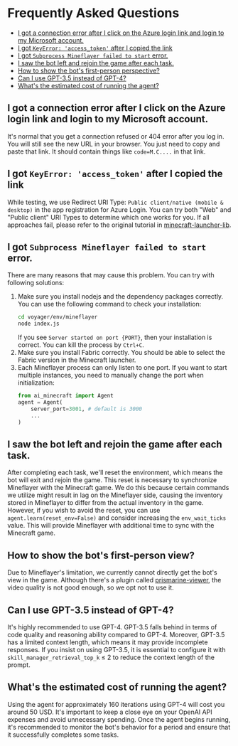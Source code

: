 # Frequently Asked Questions
* [I got a connection error after I click on the Azure login link and login to my Microsoft account.](#i-got-a-connection-error-after-i-click-on-the-azure-login-link-and-login-to-my-microsoft-account)
* [I got `KeyError: 'access_token'` after I copied the link](#i-got-keyerror-accesstoken-after-i-copied-the-link)
* [I got `Subprocess Mineflayer failed to start` error.](#i-got-subprocess-mineflayer-failed-to-start-error)
* [I saw the bot left and rejoin the game after each task.](#i-saw-the-bot-left-and-rejoin-the-game-after-each-task)
* [How to show the bot's first-person perspective?](#how-to-show-the-bots-first-person-view)
* [Can I use GPT-3.5 instead of GPT-4?](#can-i-use-gpt-35-instead-of-gpt-4)
* [What's the estimated cost of running the agent?](#whats-the-estimated-cost-of-running-the-agent)

## I got a connection error after I click on the Azure login link and login to my Microsoft account.

It's normal that you get a connection refused or 404 error after you log in. You will still see the new URL in your browser. You just need to copy and paste that link. It should contain things like `code=M.C....` in that link.

## I got `KeyError: 'access_token'` after I copied the link

While testing, we use Redirect URI Type: `Public client/native (mobile & desktop)` in the app registration for Azure Login. You can try both "Web" and "Public client" URI Types to determine which one works for you. If all approaches fail, please refer to the original tutorial in [minecraft-launcher-lib](https://minecraft-launcher-lib.readthedocs.io/en/stable/tutorial/microsoft_login.html).

## I got `Subprocess Mineflayer failed to start` error.

There are many reasons that may cause this problem. You can try with following solutions:
1. Make sure you install nodejs and the dependency packages correctly. You can use the following command to check your installation:
    ```bash
    cd voyager/env/mineflayer
    node index.js
    ```
   If you see `Server started on port {PORT}`, then your installation is correct. You can kill the process by `Ctrl+C`.
2. Make sure you install Fabric correctly. You should be able to select the Fabric version in the Minecraft launcher. 
3. Each Mineflayer process can only listen to one port. If you want to start multiple instances, you need to manually change the port when initialization:
    ```python
    from ai_minecraft import Agent
    agent = Agent(
        server_port=3001, # default is 3000
        ...
    )
    ```

## I saw the bot left and rejoin the game after each task.

After completing each task, we'll reset the environment, which means the bot will exit and rejoin the game. This reset is necessary to synchronize Mineflayer with the Minecraft game. We do this because certain commands we utilize might result in lag on the Mineflayer side, causing the inventory stored in Mineflayer to differ from the actual inventory in the game. However, if you wish to avoid the reset, you can use `agent.learn(reset_env=False)` and consider increasing the `env_wait_ticks` value. This will provide Mineflayer with additional time to sync with the Minecraft game.

## How to show the bot's first-person view?

Due to Mineflayer's limitation, we currently cannot directly get the bot's view in the game. Although there's a plugin called [prismarine-viewer](https://github.com/PrismarineJS/prismarine-viewer), the video quality is not good enough, so we opt not to use it.

## Can I use GPT-3.5 instead of GPT-4?

It's highly recommended to use GPT-4. GPT-3.5 falls behind in terms of code quality and reasoning ability compared to GPT-4. Moreover, GPT-3.5 has a limited context length, which means it may provide incomplete responses. If you insist on using GPT-3.5, it is essential to configure it with `skill_manager_retrieval_top_k` ≤ 2 to reduce the context length of the prompt.

## What's the estimated cost of running the agent?

Using the agent for approximately 160 iterations using GPT-4 will cost you around 50 USD. It's important to keep a close eye on your OpenAI API expenses and avoid unnecessary spending. Once the agent begins running, it's recommended to monitor the bot's behavior for a period and ensure that it successfully completes some tasks.